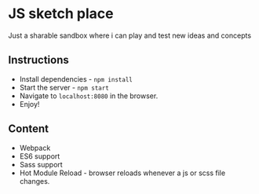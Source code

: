 # JS sketch place

Just a sharable sandbox where i can play and test new ideas and concepts


## Instructions

* Install dependencies - `npm install`
* Start the server - `npm start`
* Navigate to `localhost:8080` in the browser.
* Enjoy!

## Content

* Webpack
* ES6 support
* Sass support
* Hot Module Reload - browser reloads whenever a js or scss file changes.
